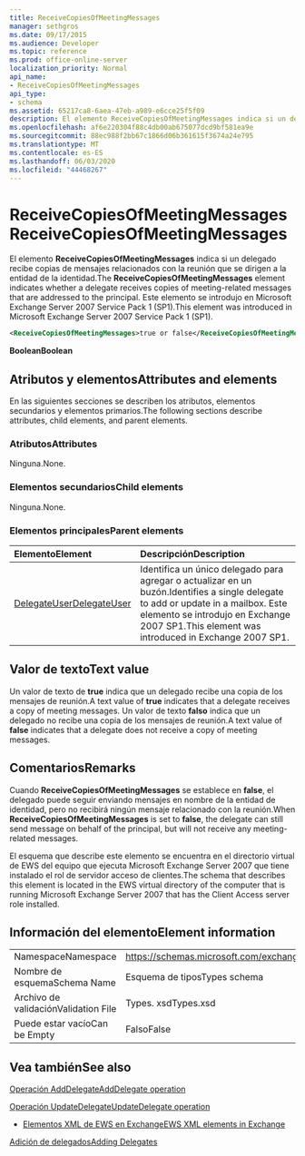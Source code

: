 ```yaml
---
title: ReceiveCopiesOfMeetingMessages
manager: sethgros
ms.date: 09/17/2015
ms.audience: Developer
ms.topic: reference
ms.prod: office-online-server
localization_priority: Normal
api_name:
- ReceiveCopiesOfMeetingMessages
api_type:
- schema
ms.assetid: 65217ca8-6aea-47eb-a989-e6cce25f5f09
description: El elemento ReceiveCopiesOfMeetingMessages indica si un delegado recibe copias de mensajes relacionados con la reunión que se dirigen a la entidad de la identidad. Este elemento se introdujo en Microsoft Exchange Server 2007 Service Pack 1 (SP1).
ms.openlocfilehash: af6e220304f88c4db00ab675077dcd9bf581ea9e
ms.sourcegitcommit: 88ec988f2bb67c1866d06b361615f3674a24e795
ms.translationtype: MT
ms.contentlocale: es-ES
ms.lasthandoff: 06/03/2020
ms.locfileid: "44468267"
---
```

# <a name="receivecopiesofmeetingmessages"></a><span data-ttu-id="8729d-104">ReceiveCopiesOfMeetingMessages</span><span class="sxs-lookup"><span data-stu-id="8729d-104">ReceiveCopiesOfMeetingMessages</span></span>

<span data-ttu-id="8729d-105">El elemento **ReceiveCopiesOfMeetingMessages** indica si un delegado recibe copias de mensajes relacionados con la reunión que se dirigen a la entidad de la identidad.</span><span class="sxs-lookup"><span data-stu-id="8729d-105">The **ReceiveCopiesOfMeetingMessages** element indicates whether a delegate receives copies of meeting-related messages that are addressed to the principal.</span></span> <span data-ttu-id="8729d-106">Este elemento se introdujo en Microsoft Exchange Server 2007 Service Pack 1 (SP1).</span><span class="sxs-lookup"><span data-stu-id="8729d-106">This element was introduced in Microsoft Exchange Server 2007 Service Pack 1 (SP1).</span></span> 
  
```xml
<ReceiveCopiesOfMeetingMessages>true or false</ReceiveCopiesOfMeetingMessages>
```

 <span data-ttu-id="8729d-107">**Boolean**</span><span class="sxs-lookup"><span data-stu-id="8729d-107">**Boolean**</span></span>
## <a name="attributes-and-elements"></a><span data-ttu-id="8729d-108">Atributos y elementos</span><span class="sxs-lookup"><span data-stu-id="8729d-108">Attributes and elements</span></span>

<span data-ttu-id="8729d-109">En las siguientes secciones se describen los atributos, elementos secundarios y elementos primarios.</span><span class="sxs-lookup"><span data-stu-id="8729d-109">The following sections describe attributes, child elements, and parent elements.</span></span>
  
### <a name="attributes"></a><span data-ttu-id="8729d-110">Atributos</span><span class="sxs-lookup"><span data-stu-id="8729d-110">Attributes</span></span>

<span data-ttu-id="8729d-111">Ninguna.</span><span class="sxs-lookup"><span data-stu-id="8729d-111">None.</span></span>
  
### <a name="child-elements"></a><span data-ttu-id="8729d-112">Elementos secundarios</span><span class="sxs-lookup"><span data-stu-id="8729d-112">Child elements</span></span>

<span data-ttu-id="8729d-113">Ninguna.</span><span class="sxs-lookup"><span data-stu-id="8729d-113">None.</span></span>
  
### <a name="parent-elements"></a><span data-ttu-id="8729d-114">Elementos principales</span><span class="sxs-lookup"><span data-stu-id="8729d-114">Parent elements</span></span>

|<span data-ttu-id="8729d-115">**Elemento**</span><span class="sxs-lookup"><span data-stu-id="8729d-115">**Element**</span></span>|<span data-ttu-id="8729d-116">**Descripción**</span><span class="sxs-lookup"><span data-stu-id="8729d-116">**Description**</span></span>|
|:-----|:-----|
|[<span data-ttu-id="8729d-117">DelegateUser</span><span class="sxs-lookup"><span data-stu-id="8729d-117">DelegateUser</span></span>](delegateuser.md) <br/> |<span data-ttu-id="8729d-118">Identifica un único delegado para agregar o actualizar en un buzón.</span><span class="sxs-lookup"><span data-stu-id="8729d-118">Identifies a single delegate to add or update in a mailbox.</span></span> <span data-ttu-id="8729d-119">Este elemento se introdujo en Exchange 2007 SP1.</span><span class="sxs-lookup"><span data-stu-id="8729d-119">This element was introduced in Exchange 2007 SP1.</span></span>  <br/> |
   
## <a name="text-value"></a><span data-ttu-id="8729d-120">Valor de texto</span><span class="sxs-lookup"><span data-stu-id="8729d-120">Text value</span></span>

<span data-ttu-id="8729d-121">Un valor de texto de **true** indica que un delegado recibe una copia de los mensajes de reunión.</span><span class="sxs-lookup"><span data-stu-id="8729d-121">A text value of **true** indicates that a delegate receives a copy of meeting messages.</span></span> <span data-ttu-id="8729d-122">Un valor de texto **falso** indica que un delegado no recibe una copia de los mensajes de reunión.</span><span class="sxs-lookup"><span data-stu-id="8729d-122">A text value of **false** indicates that a delegate does not receive a copy of meeting messages.</span></span> 
  
## <a name="remarks"></a><span data-ttu-id="8729d-123">Comentarios</span><span class="sxs-lookup"><span data-stu-id="8729d-123">Remarks</span></span>

<span data-ttu-id="8729d-124">Cuando **ReceiveCopiesOfMeetingMessages** se establece en **false**, el delegado puede seguir enviando mensajes en nombre de la entidad de identidad, pero no recibirá ningún mensaje relacionado con la reunión.</span><span class="sxs-lookup"><span data-stu-id="8729d-124">When **ReceiveCopiesOfMeetingMessages** is set to **false**, the delegate can still send message on behalf of the principal, but will not receive any meeting-related messages.</span></span>
  
<span data-ttu-id="8729d-125">El esquema que describe este elemento se encuentra en el directorio virtual de EWS del equipo que ejecuta Microsoft Exchange Server 2007 que tiene instalado el rol de servidor acceso de clientes.</span><span class="sxs-lookup"><span data-stu-id="8729d-125">The schema that describes this element is located in the EWS virtual directory of the computer that is running Microsoft Exchange Server 2007 that has the Client Access server role installed.</span></span>
  
## <a name="element-information"></a><span data-ttu-id="8729d-126">Información del elemento</span><span class="sxs-lookup"><span data-stu-id="8729d-126">Element information</span></span>

|||
|:-----|:-----|
|<span data-ttu-id="8729d-127">Namespace</span><span class="sxs-lookup"><span data-stu-id="8729d-127">Namespace</span></span>  <br/> |https://schemas.microsoft.com/exchange/services/2006/types  <br/> |
|<span data-ttu-id="8729d-128">Nombre de esquema</span><span class="sxs-lookup"><span data-stu-id="8729d-128">Schema Name</span></span>  <br/> |<span data-ttu-id="8729d-129">Esquema de tipos</span><span class="sxs-lookup"><span data-stu-id="8729d-129">Types schema</span></span>  <br/> |
|<span data-ttu-id="8729d-130">Archivo de validación</span><span class="sxs-lookup"><span data-stu-id="8729d-130">Validation File</span></span>  <br/> |<span data-ttu-id="8729d-131">Types. xsd</span><span class="sxs-lookup"><span data-stu-id="8729d-131">Types.xsd</span></span>  <br/> |
|<span data-ttu-id="8729d-132">Puede estar vacío</span><span class="sxs-lookup"><span data-stu-id="8729d-132">Can be Empty</span></span>  <br/> |<span data-ttu-id="8729d-133">Falso</span><span class="sxs-lookup"><span data-stu-id="8729d-133">False</span></span>  <br/> |
   
## <a name="see-also"></a><span data-ttu-id="8729d-134">Vea también</span><span class="sxs-lookup"><span data-stu-id="8729d-134">See also</span></span>



[<span data-ttu-id="8729d-135">Operación AddDelegate</span><span class="sxs-lookup"><span data-stu-id="8729d-135">AddDelegate operation</span></span>](adddelegate-operation.md)
  
[<span data-ttu-id="8729d-136">Operación UpdateDelegate</span><span class="sxs-lookup"><span data-stu-id="8729d-136">UpdateDelegate operation</span></span>](updatedelegate-operation.md)


- [<span data-ttu-id="8729d-137">Elementos XML de EWS en Exchange</span><span class="sxs-lookup"><span data-stu-id="8729d-137">EWS XML elements in Exchange</span></span>](ews-xml-elements-in-exchange.md)


[<span data-ttu-id="8729d-138">Adición de delegados</span><span class="sxs-lookup"><span data-stu-id="8729d-138">Adding Delegates</span></span>](https://msdn.microsoft.com/library/3a744150-66a3-4a13-9433-793603ba5038%28Office.15%29.aspx)


